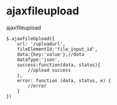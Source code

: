 # ajaxfileupload
ajaxfileupload

	$.ajaxFileUpload({
		url: '/uploadurl',
		fileElementId:'file_input_id',
		data:{key:'value'},//data
		dataType:'json',
		success:function(data, status){
			//upload success
		},
		error: function (data, status, e) {
			//error
		}
	})
